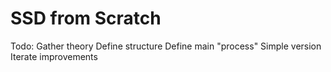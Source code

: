 # SSD from Scratch
Todo: Gather theory
      Define structure
      Define main "process"
      Simple version
      Iterate improvements

